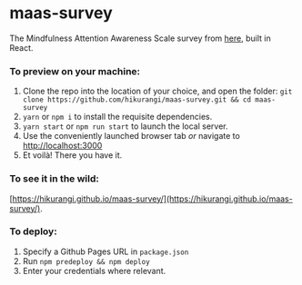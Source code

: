 # maas-survey

The Mindfulness Attention Awareness Scale survey from [here](http://www.mindfulness-extended.nl/content3/wp-content/uploads/2013/07/MAAS-EN.pdf), built in React.

### To preview on your machine:

1. Clone the repo into the location of your choice, and open the folder: `git clone https://github.com/hikurangi/maas-survey.git && cd maas-survey`
2. `yarn` or `npm i` to install the requisite dependencies.
3. `yarn start` or `npm run start` to launch the local server.
4. Use the conveniently launched browser tab *or* navigate to [http://localhost:3000](http://localhost:3000)
5. Et voilà! There you have it.

### To see it in the wild:
[https://hikurangi.github.io/maas-survey/](https://hikurangi.github.io/maas-survey/).

### To deploy:
1. Specify a Github Pages URL in `package.json`
2. Run `npm predeploy && npm deploy`
3. Enter your credentials where relevant.
